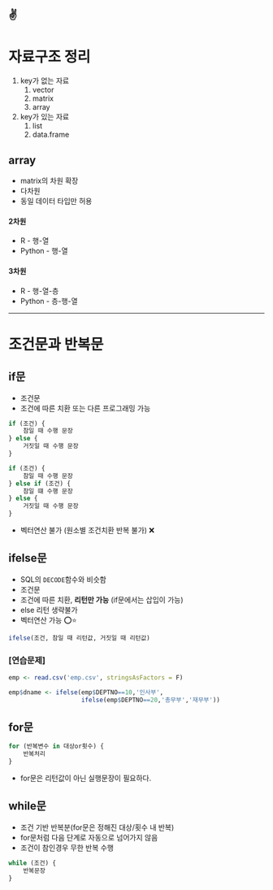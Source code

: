 :v:
---
# 자료구조 정리
1. key가 없는 자료
    1. vector
    2. matrix
    3. array
2. key가 있는 자료
    1. list
    2. data.frame


## array
- matrix의 차원 확장
- 다차원
- 동일 데이터 타입만 허용
#### 2차원
- R - 행-열
- Python - 행-열
#### 3차원
- R - 행-열-층
- Python - 층-행-열

---
# 조건문과 반복문
## if문
- 조건문
- 조건에 따른 치환 또는 다른 프로그래밍 가능
```r
if (조건) {
    참일 때 수행 문장
} else {
    거짓일 때 수행 문장
}
```
```r
if (조건) {
    참일 때 수행 문장
} else if (조건) {
    참일 떄 수행 문장    
} else {
    거짓일 때 수행 문장
}
```
- 벡터연산 불가 (원소별 조건치환 반복 불가) :x:

## ifelse문
- SQL의 `DECODE`함수와 비슷함
- 조건문
- 조건에 따른 치환, **리턴만 가능** (if문에서는 삽입이 가능)
- else 리턴 생략불가
- 벡터연산 가능 :o::star:
```r
ifelse(조건, 참일 때 리턴값, 거짓일 때 리턴값)
```

### [연습문제]
```r
emp <- read.csv('emp.csv', stringsAsFactors = F)

emp$dname <- ifelse(emp$DEPTNO==10,'인사부',
                    ifelse(emp$DEPTNO==20,'총무부','재무부'))

```

## for문
```r
for (반복변수 in 대상or횟수) {
    반복처리
}
```
- for문은 리턴값이 아닌 실행문장이 필요하다.

## while문
- 조건 기반 반복분(for문은 정해진 대상/횟수 내 반복)
- for문처럼 다음 단계로 자동으로 넘어가지 않음
- 조건이 참인경우 무한 반복 수행
```r
while (조건) {
    반복문장
}
```